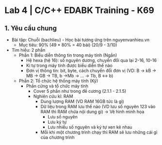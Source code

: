 # Lab 4 | C/C++ EDABK Training - K69

## **1. Yêu cầu chung**
- Bài tập: Chuỗi (bachlieu) - Học bài tương ứng trên nguyenvanhieu.vn
    - Mục tiêu: 90% (49 * 80% = 40 bài) (20/9 - 3/10)
- Tìm hiểu: 2 phần
    - Phần 1: Biểu diễn thông tin trong máy tính (Ngắn)
        - Hệ hexa (hệ 16): số nguyên dương, chuyển đổi qua lại 2-16, 10-16
        - Kí tự trong máy tính được biểu diễn thế nào
        - Đơn vị thông tin: bit, byte, cách chuyển đổi đơn vị (VD: B -> kB -> MB -> GB -> TB, b ->Mb -> ... -> Tb, B <-> b)
    - Phần 2: Tổ chức hệ thống máy tính (Kỹ)
        - Phần cứng và tổ chức máy tính
            - Cover 5 phần như trong đề cương (2.1.1 - 2.1.5)
            - Nghiên cứu kĩ: RAM
                - Dung lượng RAM (VD RAM 16GB tức là gì)
                - Dữ liệu trong RAM lưu thế nào (VD lưu số nguyên 123 vào RAM thì RAM chứa nội dung gì) -> Vẽ hình minh họa
                    - Lưu số nguyên
                    - Lưu ký tự
                    - Lưu nhiều số nguyên và ký tự xen kẽ nhau
                - Mỗi khi một chương trình chạy thì RAM sẽ lưu những cái gì của chương trình

